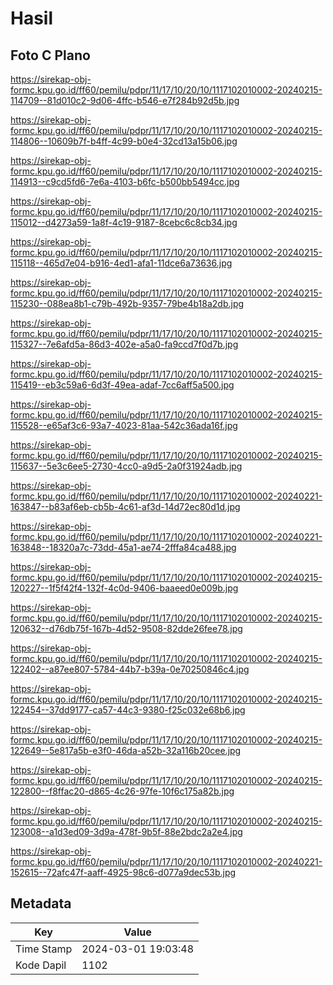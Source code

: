 # Hasil

## Foto C Plano

https://sirekap-obj-formc.kpu.go.id/ff60/pemilu/pdpr/11/17/10/20/10/1117102010002-20240215-114709--81d010c2-9d06-4ffc-b546-e7f284b92d5b.jpg

https://sirekap-obj-formc.kpu.go.id/ff60/pemilu/pdpr/11/17/10/20/10/1117102010002-20240215-114806--10609b7f-b4ff-4c99-b0e4-32cd13a15b06.jpg

https://sirekap-obj-formc.kpu.go.id/ff60/pemilu/pdpr/11/17/10/20/10/1117102010002-20240215-114913--c9cd5fd6-7e6a-4103-b6fc-b500bb5494cc.jpg

https://sirekap-obj-formc.kpu.go.id/ff60/pemilu/pdpr/11/17/10/20/10/1117102010002-20240215-115012--d4273a59-1a8f-4c19-9187-8cebc6c8cb34.jpg

https://sirekap-obj-formc.kpu.go.id/ff60/pemilu/pdpr/11/17/10/20/10/1117102010002-20240215-115118--465d7e04-b916-4ed1-afa1-11dce6a73636.jpg

https://sirekap-obj-formc.kpu.go.id/ff60/pemilu/pdpr/11/17/10/20/10/1117102010002-20240215-115230--088ea8b1-c79b-492b-9357-79be4b18a2db.jpg

https://sirekap-obj-formc.kpu.go.id/ff60/pemilu/pdpr/11/17/10/20/10/1117102010002-20240215-115327--7e6afd5a-86d3-402e-a5a0-fa9ccd7f0d7b.jpg

https://sirekap-obj-formc.kpu.go.id/ff60/pemilu/pdpr/11/17/10/20/10/1117102010002-20240215-115419--eb3c59a6-6d3f-49ea-adaf-7cc6aff5a500.jpg

https://sirekap-obj-formc.kpu.go.id/ff60/pemilu/pdpr/11/17/10/20/10/1117102010002-20240215-115528--e65af3c6-93a7-4023-81aa-542c36ada16f.jpg

https://sirekap-obj-formc.kpu.go.id/ff60/pemilu/pdpr/11/17/10/20/10/1117102010002-20240215-115637--5e3c6ee5-2730-4cc0-a9d5-2a0f31924adb.jpg

https://sirekap-obj-formc.kpu.go.id/ff60/pemilu/pdpr/11/17/10/20/10/1117102010002-20240221-163847--b83af6eb-cb5b-4c61-af3d-14d72ec80d1d.jpg

https://sirekap-obj-formc.kpu.go.id/ff60/pemilu/pdpr/11/17/10/20/10/1117102010002-20240221-163848--18320a7c-73dd-45a1-ae74-2fffa84ca488.jpg

https://sirekap-obj-formc.kpu.go.id/ff60/pemilu/pdpr/11/17/10/20/10/1117102010002-20240215-120227--1f5f42f4-132f-4c0d-9406-baaeed0e009b.jpg

https://sirekap-obj-formc.kpu.go.id/ff60/pemilu/pdpr/11/17/10/20/10/1117102010002-20240215-120632--d76db75f-167b-4d52-9508-82dde26fee78.jpg

https://sirekap-obj-formc.kpu.go.id/ff60/pemilu/pdpr/11/17/10/20/10/1117102010002-20240215-122402--a87ee807-5784-44b7-b39a-0e70250846c4.jpg

https://sirekap-obj-formc.kpu.go.id/ff60/pemilu/pdpr/11/17/10/20/10/1117102010002-20240215-122454--37dd9177-ca57-44c3-9380-f25c032e68b6.jpg

https://sirekap-obj-formc.kpu.go.id/ff60/pemilu/pdpr/11/17/10/20/10/1117102010002-20240215-122649--5e817a5b-e3f0-46da-a52b-32a116b20cee.jpg

https://sirekap-obj-formc.kpu.go.id/ff60/pemilu/pdpr/11/17/10/20/10/1117102010002-20240215-122800--f8ffac20-d865-4c26-97fe-10f6c175a82b.jpg

https://sirekap-obj-formc.kpu.go.id/ff60/pemilu/pdpr/11/17/10/20/10/1117102010002-20240215-123008--a1d3ed09-3d9a-478f-9b5f-88e2bdc2a2e4.jpg

https://sirekap-obj-formc.kpu.go.id/ff60/pemilu/pdpr/11/17/10/20/10/1117102010002-20240221-152615--72afc47f-aaff-4925-98c6-d077a9dec53b.jpg


## Metadata

| Key        | Value               |
| ---------- | ------------------- |
| Time Stamp | 2024-03-01 19:03:48 |
| Kode Dapil | 1102                |



